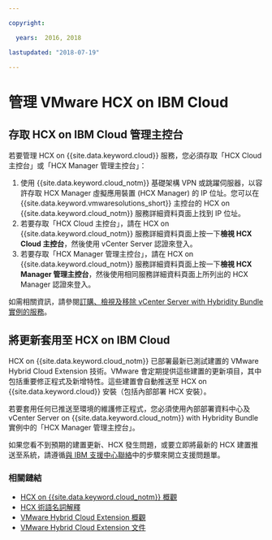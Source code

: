 ```yaml
---

copyright:

  years:  2016, 2018

lastupdated: "2018-07-19"

---
```


# 管理 VMware HCX on IBM Cloud

## 存取 HCX on IBM Cloud 管理主控台

若要管理 HCX on {{site.data.keyword.cloud}} 服務，您必須存取「HCX Cloud 主控台」或「HCX Manager 管理主控台」：
1. 使用 {{site.data.keyword.cloud_notm}} 基礎架構 VPN 或跳躍伺服器，以容許存取 HCX Manager 虛擬應用裝置 (HCX Manager) 的 IP 位址。您可以在 {{site.data.keyword.vmwaresolutions_short}} 主控台的 HCX on {{site.data.keyword.cloud_notm}} 服務詳細資料頁面上找到 IP 位址。
2. 若要存取「HCX Cloud 主控台」，請在 HCX on {{site.data.keyword.cloud_notm}} 服務詳細資料頁面上按一下**檢視 HCX Cloud 主控台**，然後使用 vCenter Server 認證來登入。
3. 若要存取「HCX Manager 管理主控台」，請在 HCX on {{site.data.keyword.cloud_notm}} 服務詳細資料頁面上按一下**檢視 HCX Manager 管理主控台**，然後使用相同服務詳細資料頁面上所列出的 HCX Manager 認證來登入。

如需相關資訊，請參閱[訂購、檢視及移除 vCenter Server with Hybridity Bundle 實例的服務](../vcenter/vc_hybrid_addingremovingservices.html)。

## 將更新套用至 HCX on IBM Cloud

HCX on {{site.data.keyword.cloud_notm}} 已部署最新已測試建置的 VMware Hybrid Cloud Extension 技術。VMware 會定期提供這些建置的更新項目，其中包括重要修正程式及新增特性。這些建置會自動推送至 HCX on {{site.data.keyword.cloud}} 安裝（包括內部部署 HCX 安裝）。

若要套用任何已推送至環境的維護修正程式，您必須使用內部部署資料中心及 vCenter Server on {{site.data.keyword.cloud_notm}} with Hybridity Bundle 實例中的「HCX Manager 管理主控台」。

如果您看不到預期的建置更新、HCX 發生問題，或要立即將最新的 HCX 建置推送至系統，請遵循[與 IBM 支援中心聯絡](../vmonic/trbl_support.html)中的步驟來開立支援問題單。

### 相關鏈結

* [HCX on {{site.data.keyword.cloud_notm}} 概觀](hcx_considerations.html)
* [HCX 術語名詞解釋](hcx_glossary.html)
* [VMware Hybrid Cloud Extension 概觀](https://cloud.vmware.com/vmware-hcx)
* [VMware Hybrid Cloud Extension 文件](https://hcx.vmware.com/#vm-documentation)
